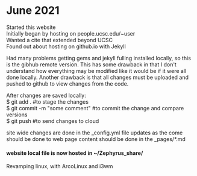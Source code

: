 # June 2021
Started this website  
Initially began by hosting on people.ucsc.edu/~user  
Wanted a cite that extended beyond UCSC  
Found out about hosting on github.io with Jekyll  

Had many problems getting gems and jekyll fulling installed locally, so this is the gibhub remote version.
This has some drawback in that I don't understand how everything may be modified like it would be if it were all done locally.
Another drawback is that all changes must be uploaded and pushed to github to view changes from the code.

After changes are saved locally:  
$ git add . #to stage the changes  
$ git commit -m "some comment" #to commit the change and compare versions  
$ git push #to send changes to cloud  

site wide changes are done in the _config.yml file
updates as the come should be done to web page content should be done in the _pages/*.md

#### website local file is now hosted in ~/Zephyrus_share/
Revamping linux, with ArcoLinux and i3wm
